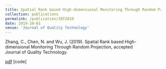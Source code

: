 ```yaml
---
title: Spatial Rank based High-dimensional Monitoring Through Random Projection
collection: publications
permalink: /publication/JQT2019
date: 2019-10-01
venue: 'Journal of Quality Technology'
---
```


Zhang, C., Chen, N. and Wu, J. (2019). Spatial Rank based High-dimensional Monitoring Through Random Projection, accepted  
Journal of Quality Technology.



[pdf](http://thuie-isda.github.io/files/JQT2019.pdf)   [code]

